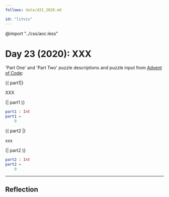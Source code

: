 ```yaml
---
follows: data/d23_2020.md

id: "litvis"
---
```


@import "../css/aoc.less"

# Day 23 (2020): XXX

'Part One' and 'Part Two' puzzle descriptions and puzzle input from [Advent of Code](https://adventofcode.com/2020/day/23):

{( part1|}

XXX

{| part1 )}

```elm {l r}
part1 : Int
part1 =
    0
```

{( part2 |}

xxx

{| part2 )}

```elm {l r}
part2 : Int
part2 =
    0
```

---

## Reflection
